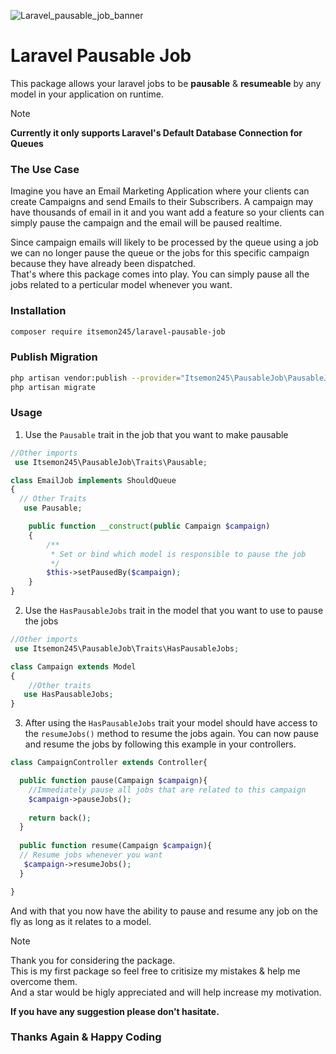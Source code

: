 ![Laravel_pausable_job_banner](https://github.com/itsemon245/laravel-pausable-job/assets/82655944/a9e055c9-9610-4d4e-94d4-ecc61acfd09b)

# Laravel Pausable Job
This package allows your laravel jobs to be **pausable** & **resumeable** by any model in your application on runtime.

> [!NOTE]
> **Currently it only supports Laravel's Default Database Connection for Queues**

### The Use Case

Imagine you have an Email Marketing Application where your clients can create Campaigns and send Emails to their Subscribers.
A campaign may have thousands of email in it and you want add a feature so your clients can simply pause the campaign and the email will be paused realtime.

Since campaign emails will likely to be processed by the queue using a job we can no longer pause the queue or the jobs for this specific campaign because they have already been dispatched.\
That's where this package comes into play. You can simply pause all the jobs related to a perticular model whenever you want.

### Installation
```bash
composer require itsemon245/laravel-pausable-job
```

### Publish Migration
```bash
php artisan vendor:publish --provider="Itsemon245\PausableJob\PausableJobServiceProvider"
php artisan migrate
```

### Usage
1. Use the `Pausable` trait in the job that you want to make pausable
```php
//Other imports
 use Itsemon245\PausableJob\Traits\Pausable;

class EmailJob implements ShouldQueue
{
  // Other Traits
   use Pausable;

    public function __construct(public Campaign $campaign)
    {
        /**
         * Set or bind which model is responsible to pause the job
         */
        $this->setPausedBy($campaign);
    }
}
```
2. Use the `HasPausableJobs` trait in the model that you want to use to pause the jobs
```php
//Other imports
 use Itsemon245\PausableJob\Traits\HasPausableJobs;

class Campaign extends Model
{
    //Other traits
   use HasPausableJobs;
}
```
3. After using the `HasPausableJobs` trait your model should have access to the `resumeJobs()` method to resume the jobs again.
You can now pause and resume the jobs by following this example in your controllers.
```php
class CampaignController extends Controller{

  public function pause(Campaign $campaign){
    //Immediately pause all jobs that are related to this campaign 
    $campaign->pauseJobs();
  
    return back();
  }
  
  public function resume(Campaign $campaign){
  // Resume jobs whenever you want
   $campaign->resumeJobs();
  }

}
```

And with that you now have the ability to pause and resume any job on the fly as long as it relates to a model.

> [!NOTE]
> Thank you for considering the package.\
> This is my first package so feel free to critisize my mistakes & help me overcome them.\
> And a star would be higly appreciated and will help increase my motivation.

**If you have any suggestion please don't hasitate.**

### Thanks Again & Happy Coding
